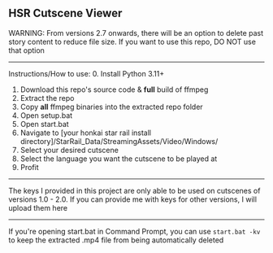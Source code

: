 HSR Cutscene Viewer
--
WARNING: From versions 2.7 onwards, there will be an option to delete past story content to reduce file size. If you want to use this repo, DO NOT use that option

---------
Instructions/How to use:
0. Install Python 3.11+
1. Download this repo's source code & **full** build of ffmpeg
2. Extract the repo
3. Copy **all** ffmpeg binaries into the extracted repo folder
4. Open setup.bat
5. Open start.bat
5. Navigate to [your honkai star rail install directory]/StarRail_Data/StreamingAssets/Video/Windows/
6. Select your desired cutscene
7. Select the language you want the cutscene to be played at
8. Profit

---------
The keys I provided in this project are only able to be used on cutscenes of versions 1.0 - 2.0. If you can provide me with keys for other versions, I will upload them here

---------
If you're opening start.bat in Command Prompt, you can use <code>start.bat -kv</code> to keep the extracted .mp4 file from being automatically deleted
